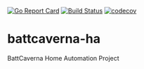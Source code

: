 [![Go Report Card](https://goreportcard.com/badge/github.com/batt/battcaverna-ha)](https://goreportcard.com/report/github.com/batt/battcaverna-ha)
[![Build Status](https://travis-ci.org/batt/battcaverna-ha.svg?branch=master)](https://travis-ci.org/batt/battcaverna-ha)
[![codecov](https://codecov.io/gh/batt/battcaverna-ha/branch/master/graph/badge.svg)](https://codecov.io/gh/batt/battcaverna-ha)
# battcaverna-ha
BattCaverna Home Automation Project
